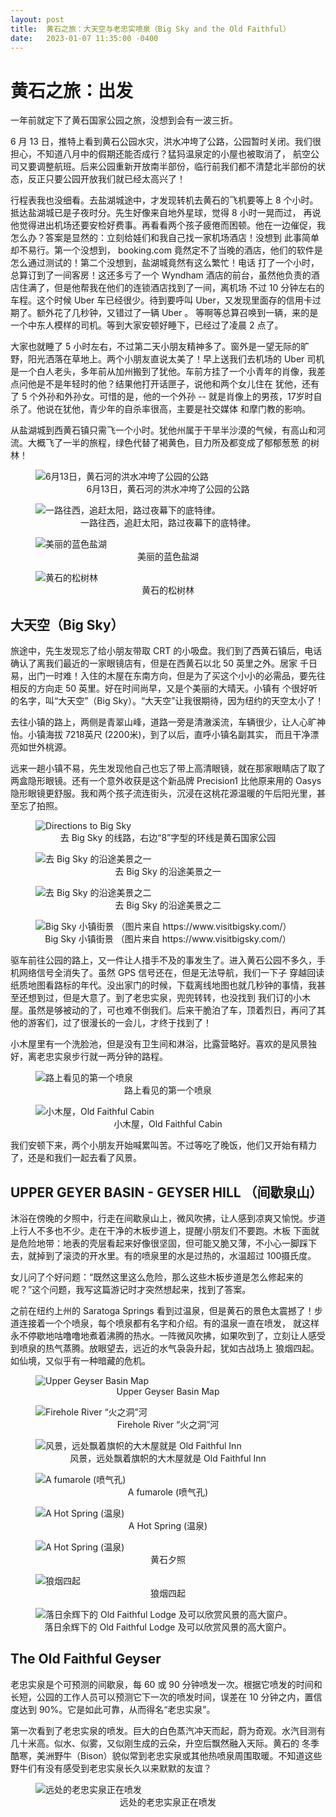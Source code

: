 ```yaml
---
layout: post
title:  黄石之旅：大天空与老忠实喷泉（Big Sky and the Old Faithful）
date:   2023-01-07 11:35:00 -0400
---
```


# 黄石之旅：出发

一年前就定下了黄石国家公园之旅，没想到会有一波三折。

6 月 13 日，推特上看到黄石公园水灾，洪水冲垮了公路，公园暂时关闭。我们很担心，不知道八月中的假期还能否成行？猛犸温泉定的小屋也被取消了，
航空公司又要调整航班。后来公园重新开放南半部份，临行前我们都不清楚北半部份的状态，反正只要公园开放我们就已经太高兴了！

行程表我也没细看。去盐湖城途中，才发现转机去黄石的飞机要等上 8 个小时。抵达盐湖城已是子夜时分。先生好像来自地外星球，觉得 8 小时一晃而过，
再说他觉得进出机场还要安检好费事。再看看两个孩子疲倦而困顿。他在一边催促，我怎么办？答案是显然的：立刻给娃们和我自己找一家机场酒店！没想到
此事简单却不易行。第一个没想到， booking.com 竟然定不了当晚的酒店，他们的软件是怎么通过测试的！第二个没想到，盐湖城竟然有这么繁忙！电话
打了一个小时，总算订到了一间客房！这还多亏了一个 Wyndham 酒店的前台，虽然他负责的酒店住满了，但是他帮我在他们的连锁酒店找到了一间，离机场
不过 10 分钟左右的车程。这个时候 Uber 车已经很少。待到要呼叫 Uber，又发现里面存的信用卡过期了。额外花了几秒钟，又错过了一辆 Uber 。
等啊等总算召唤到一辆，来的是一个中东人模样的司机。等到大家安顿好睡下，已经过了凌晨 2 点了。

大家也就睡了 5 小时左右，不过第二天小朋友精神多了。窗外是一望无际的旷野，阳光洒落在草地上。两个小朋友直说太美了！早上送我们去机场的 Uber 
司机是一个白人老头，多年前从加州搬到了犹他。车前方挂了一个小青年的肖像，我差点问他是不是年轻时的他？结果他打开话匣子，说他和两个女儿住在
犹他，还有了 5 个外孙和外孙女。可惜的是，他的一个外孙 -- 就是肖像上的男孩，17岁时自杀了。他说在犹他，青少年的自杀率很高，主要是社交媒体
和摩门教的影响。

从盐湖城到西黄石镇只需飞一个小时。犹他州属于干旱半沙漠的气候，有高山和河流。大概飞了一半的旅程，绿色代替了褐黄色，目力所及都变成了郁郁葱葱
的树林！

<figure>
  <img src="../../../assets/images/OldFaithful/Flood-in-June.jpg" alt="6月13日，黄石河的洪水冲垮了公园的公路"/>
  <center><figcaption>6月13日，黄石河的洪水冲垮了公园的公路</figcaption></center>
</figure>

<figure>
  <img src="../../../assets/images/OldFaithful/Detroit.jpg" alt="一路往西，追赶太阳，路过夜幕下的底特律。"/>
  <center><figcaption>一路往西，追赶太阳，路过夜幕下的底特律。</figcaption></center>
</figure>

<figure>
  <img src="../../../assets/images/OldFaithful/Salt-Lake.jpg" alt="美丽的蓝色盐湖"/>
  <center><figcaption>美丽的蓝色盐湖</figcaption></center>
</figure>

<figure>
  <img src="../../../assets/images/OldFaithful/Lodgepine.jpg" alt="黄石的松树林"/>
  <center><figcaption>黄石的松树林</figcaption></center>
</figure>

## 大天空（Big Sky）

旅途中，先生发现忘了给小朋友带取 CRT 的小吸盘。我们到了西黄石镇后，电话确认了离我们最近的一家眼镜店有，但是在西黄石以北 50 英里之外。居家
千日易，出门一时难！入住的木屋在东南方向，但是为了买这个小小的必需品，要先往相反的方向走 50 英里。好在时间尚早，又是个美丽的大晴天。小镇有
个很好听的名字，叫“大天空”（Big Sky）。“大天空”让我很期待，因为纽约的天空太小了！

去往小镇的路上，两侧是青翠山峰，道路一旁是清澈溪流，车辆很少，让人心旷神怡。小镇海拔 7218英尺 (2200米)，到了以后，直呼小镇名副其实，
而且干净漂亮如世外桃源。

远来一趟小镇不易，先生发现他自己也忘了带上高清眼镜，就在那家眼睛店了取了两盒隐形眼镜。还有一个意外收获是这个新品牌 Precision1 比他原来用的
 Oasys 隐形眼镜更舒服。我和两个孩子流连街头，沉浸在这桃花源温暖的午后阳光里，甚至忘了拍照。

<figure>
  <img src="../../../assets/images/OldFaithful/Big-Sky-map.png" alt="Directions to Big Sky"/>
  <center><figcaption>去 Big Sky 的线路，右边“8”字型的环线是黄石国家公园</figcaption></center>
</figure>


<figure>
  <img src="../../../assets/images/OldFaithful/Highway191-Big-Sky.jpg" alt="去 Big Sky 的沿途美景之一"/>
  <center><figcaption>去 Big Sky 的沿途美景之一</figcaption></center>
</figure>

<figure>
  <img src="../../../assets/images/OldFaithful/Highway191-Big-Sky-2.jpg" alt="去 Big Sky 的沿途美景之二"/>
  <center><figcaption>去 Big Sky 的沿途美景之二</figcaption></center>
</figure>

<figure>
  <img src="../../../assets/images/OldFaithful/Big-Sky.jpg" alt="Big Sky 小镇街景 （图片来自 https://www.visitbigsky.com/）"/>
  <center><figcaption>Big Sky 小镇街景 （图片来自 https://www.visitbigsky.com/）</figcaption></center>
</figure>

驱车前往公园的路上，又一件让人措手不及的事发生了。进入黄石公园不多久，手机网络信号全消失了。虽然 GPS 信号还在，但是无法导航，我们一下子
穿越回读纸质地图看路标的年代。没出家门的时候，下载离线地图也就几秒钟的事情，我甚至还想到过，但是大意了。到了老忠实泉，兜兜转转，也没找到
我们订的小木屋。虽然是够被动的了，可也难不倒我们。后来干脆泊了车，顶着烈日，再问了其他的游客们，过了很漫长的一会儿，才终于找到了！


小木屋里有一个洗脸池，但是没有卫生间和淋浴，比露营略好。喜欢的是风景独好，离老忠实泉步行就一两分钟的路程。

<figure>
  <img src="../../../assets/images/OldFaithful/Scenic-view-01.jpg" alt="路上看见的第一个喷泉"/>
  <center><figcaption>路上看见的第一个喷泉</figcaption></center>
</figure>

<figure>
  <img src="../../../assets/images/OldFaithful/Old-Faithful-Cabin.png" alt="小木屋，Old Faithful Cabin"/>
  <center><figcaption>小木屋，Old Faithful Cabin</figcaption></center>
</figure>

我们安顿下来，两个小朋友开始喊累叫苦。不过等吃了晚饭，他们又开始有精力了，还是和我们一起去看了风景。

## UPPER GEYER BASIN - GEYSER HILL （间歇泉山）

沐浴在傍晚的夕照中，行走在间歇泉山上，微风吹拂，让人感到凉爽又愉悦。步道上行人不多也不少。走在干净的木板步道上，提醒小朋友们不要跑。木板
下面就是危险地带：地表的壳层看起来好像很坚固，但可能又脆又薄，不小心一脚踩下去，就掉到了滚烫的开水里。有的喷泉里的水是过热的，水温超过
100摄氏度。

女儿问了个好问题：“既然这里这么危险，那么这些木板步道是怎么修起来的呢？”这个问题，我写这篇游记时才突然想起来，找到了答案。

之前在纽约上州的 Saratoga Springs 看到过温泉，但是黄石的景色太震撼了！步道连接着一个个喷泉，每个喷泉都有名字和介绍。有的温泉一直在喷发，
就这样永不停歇地咕噜噜地煮着沸腾的热水。一阵微风吹拂，如果吹到了，立刻让人感受到喷泉的热气蒸腾。放眼望去，远近的水气袅袅升起，犹如古战场上
狼烟四起。如仙境，又似乎有一种暗藏的危机。

<figure>
  <img src="../../../assets/images/OldFaithful/Upper-Geyser-Basin-map.jpg" alt="Upper Geyser Basin Map"/>
  <center><figcaption>Upper Geyser Basin Map</figcaption></center>
</figure>

<figure>
  <img src="../../../assets/images/OldFaithful/Firehole-River.jpg" alt="Firehole River “火之洞”河"/>
  <center><figcaption>Firehole River “火之洞”河</figcaption></center>
</figure>

<figure>
  <img src="../../../assets/images/OldFaithful/Scenic-view-02.jpg" alt="风景，远处飘着旗帜的大木屋就是 Old Faithful Inn"/>
  <center><figcaption>风景，远处飘着旗帜的大木屋就是 Old Faithful Inn</figcaption></center>
</figure>

<figure>
  <img src="../../../assets/images/OldFaithful/Fumarole.jpg" alt="A fumarole (喷气孔)"/>
  <center><figcaption>A fumarole (喷气孔)</figcaption></center>
</figure>

<figure>
  <img src="../../../assets/images/OldFaithful/Hot-spring.jpg" alt="A Hot Spring (温泉)"/>
  <center><figcaption>A Hot Spring (温泉)</figcaption></center>
</figure>

<figure>
  <img src="../../../assets/images/OldFaithful/Scenic-view-03.jpg" alt="A Hot Spring (温泉)"/>
  <center><figcaption>黄石夕照</figcaption></center>
</figure>

<figure>
  <img src="../../../assets/images/OldFaithful/fumaroles-at-sunset.jpg" alt="狼烟四起"/>
  <center><figcaption>狼烟四起</figcaption></center>
</figure>

<figure>
  <img src="../../../assets/images/OldFaithful/Old-Faithful-Lodge.jpg" alt="落日余辉下的 Old Faithful Lodge 及可以欣赏风景的高大窗户。"/>
  <center><figcaption>落日余辉下的 Old Faithful Lodge 及可以欣赏风景的高大窗户。</figcaption></center>
</figure>


## The Old Faithful Geyser

老忠实泉是个可预测的间歇泉，每 60 或 90 分钟喷发一次。根据它喷发的时间和长短，公园的工作人员可以预测它下一次的喷发时间，误差在 10 
分钟之内，置信度达到 90%。它是如此可靠，从而得名“老忠实泉”。

第一次看到了老忠实泉的喷发。巨大的白色蒸汽冲天而起，蔚为奇观。水汽目测有几十米高。似水、似雾，又似刚生成的云朵，升空后飘然融入天际。黄石的
冬季酷寒，美洲野牛（Bison）貌似常到老忠实泉或其他热喷泉周围取暖。不知道这些野牛们有没有感受到老忠实泉长久以来默默的友谊？

<figure>
  <img src="../../../assets/images/OldFaithful/Old-Faithful-Geyser.jpg" alt="远处的老忠实泉正在喷发"/>
  <center><figcaption>远处的老忠实泉正在喷发</figcaption></center>
</figure>
